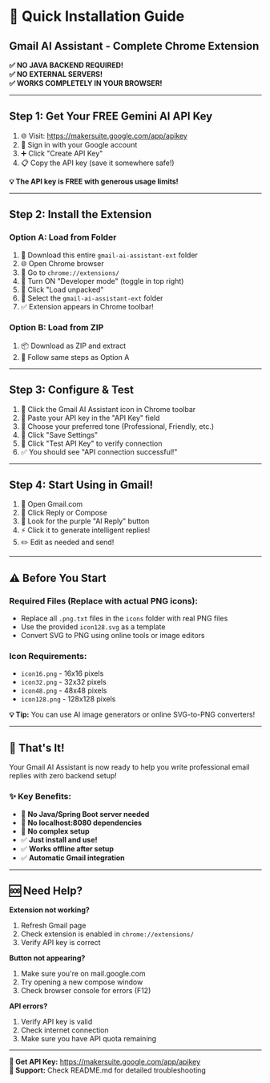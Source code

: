# 🚀 Quick Installation Guide

## Gmail AI Assistant - Complete Chrome Extension

**✅ NO JAVA BACKEND REQUIRED!**  
**✅ NO EXTERNAL SERVERS!**  
**✅ WORKS COMPLETELY IN YOUR BROWSER!**

---

## Step 1: Get Your FREE Gemini AI API Key

1. 🌐 Visit: https://makersuite.google.com/app/apikey
2. 🔑 Sign in with your Google account
3. ➕ Click "Create API Key" 
4. 📋 Copy the API key (save it somewhere safe!)

**💡 The API key is FREE with generous usage limits!**

---

## Step 2: Install the Extension

### Option A: Load from Folder
1. 📁 Download this entire `gmail-ai-assistant-ext` folder
2. 🌐 Open Chrome browser
3. 🔧 Go to `chrome://extensions/`
4. 🔄 Turn ON "Developer mode" (toggle in top right)
5. 📂 Click "Load unpacked" 
6. 📍 Select the `gmail-ai-assistant-ext` folder
7. ✅ Extension appears in Chrome toolbar!

### Option B: Load from ZIP
1. 📦 Download as ZIP and extract
2. 🔧 Follow same steps as Option A

---

## Step 3: Configure & Test

1. 🎯 Click the Gmail AI Assistant icon in Chrome toolbar
2. 🔑 Paste your API key in the "API Key" field
3. 🎨 Choose your preferred tone (Professional, Friendly, etc.)
4. 💾 Click "Save Settings"
5. 🧪 Click "Test API Key" to verify connection
6. ✅ You should see "API connection successful!"

---

## Step 4: Start Using in Gmail!

1. 📧 Open Gmail.com
2. 📝 Click Reply or Compose  
3. 🤖 Look for the purple "AI Reply" button
4. ⚡ Click it to generate intelligent replies!
5. ✏️ Edit as needed and send!

---

## ⚠️ Before You Start

### Required Files (Replace with actual PNG icons):
- Replace all `.png.txt` files in the `icons` folder with real PNG files
- Use the provided `icon128.svg` as a template
- Convert SVG to PNG using online tools or image editors

### Icon Requirements:
- `icon16.png` - 16x16 pixels
- `icon32.png` - 32x32 pixels  
- `icon48.png` - 48x48 pixels
- `icon128.png` - 128x128 pixels

**💡 Tip:** You can use AI image generators or online SVG-to-PNG converters!

---

## 🎉 That's It!

Your Gmail AI Assistant is now ready to help you write professional email replies with zero backend setup!

### ✨ Key Benefits:
- 🚫 **No Java/Spring Boot server needed**
- 🚫 **No localhost:8080 dependencies** 
- 🚫 **No complex setup**
- ✅ **Just install and use!**
- ✅ **Works offline after setup**
- ✅ **Automatic Gmail integration**

---

## 🆘 Need Help?

**Extension not working?**
1. Refresh Gmail page
2. Check extension is enabled in `chrome://extensions/`
3. Verify API key is correct

**Button not appearing?**
1. Make sure you're on mail.google.com
2. Try opening a new compose window
3. Check browser console for errors (F12)

**API errors?**
1. Verify API key is valid
2. Check internet connection
3. Make sure you have API quota remaining

---

**🔗 Get API Key:** https://makersuite.google.com/app/apikey  
**💬 Support:** Check README.md for detailed troubleshooting